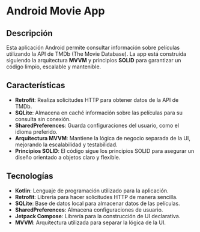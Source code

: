 # Android Movie App

## Descripción

Esta aplicación Android permite consultar información sobre películas utilizando la API de TMDb (The Movie Database). La app está construida siguiendo la arquitectura **MVVM** y principios **SOLID** para garantizar un código limpio, escalable y mantenible.

## Características

- **Retrofit**: Realiza solicitudes HTTP para obtener datos de la API de TMDb.
- **SQLite**: Almacena en caché información sobre las películas para su consulta sin conexión.
- **SharedPreferences**: Guarda configuraciones del usuario, como el idioma preferido.
- **Arquitectura MVVM**: Mantiene la lógica de negocio separada de la UI, mejorando la escalabilidad y testabilidad.
- **Principios SOLID**: El código sigue los principios SOLID para asegurar un diseño orientado a objetos claro y flexible.

## Tecnologías

- **Kotlin**: Lenguaje de programación utilizado para la aplicación.
- **Retrofit**: Librería para hacer solicitudes HTTP de manera sencilla.
- **SQLite**: Base de datos local para almacenar datos de las películas.
- **SharedPreferences**: Almacena configuraciones de usuario.
- **Jetpack Compose**: Librería para la construcción de UI declarativa.
- **MVVM**: Arquitectura utilizada para separar la lógica de la UI.
